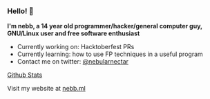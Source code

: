 ### Hello! 👋
**I'm nebb, a 14 year old programmer/hacker/general computer guy, GNU/Linux user and free software enthusiast**
- Currently working on: Hacktoberfest PRs
- Currently learning: how to use FP techniques in a useful program
- Contact me on twitter: [@nebularnectar](https://twitter.com/nebularnectar)

[Github Stats](https://github-readme-stats.vercel.app/api?username=n3bb&show_icons=true&count_private=true&theme=tokyonight)

Visit my website at [nebb.ml](https://nebb.ml)
